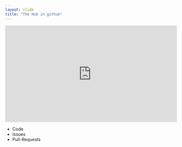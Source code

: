 ```yaml
---
layout: slide
title: "The Hub in github"
---
```


 <iframe width="560" height="315" src="https://www.youtube.com/embed/w3jLJU7DT5E" frameborder="0" allow="accelerometer; autoplay; encrypted-media; gyroscope; picture-in-picture" allowfullscreen></iframe>

- Code
- Issues
- Pull-Requests
